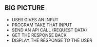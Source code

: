 BIG PICTURE
------------

- USER GIVES AN INPUT
- PROGRAM TAKE THAT INPUT
- SEND AN API CALL (REQUEST DATA)
- GET THE RESPONSE BACK
- DISPLAY THE RESPONSE TO THE USER
